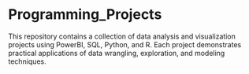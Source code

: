 # Programming_Projects
This repository contains a collection of data analysis and visualization projects using PowerBI, SQL, Python, and R. Each project demonstrates practical applications of data wrangling, exploration, and modeling techniques.
